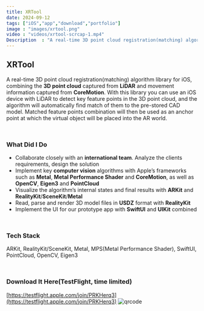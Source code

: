 ```yaml
---
title: XRTool
date: 2024-09-12
tags: ["iOS","app","download","portfolio"]
image : "images/xrtool.png"
video : "videos/xrtool-scrcap-1.mp4"
Description  : "A real-time 3D point cloud registration(matching) algorithm library for iOS, combining the 3D point cloud captured from LiDAR and movement information captured from CoreMotion..."
---
```


## XRTool

A real-time 3D point cloud registration(matching) algorithm library for iOS, combining the **3D point cloud** captured from **LiDAR** and movement information captured from **CoreMotion**. With this library you can use an iOS device with LiDAR to detect key feature points in the 3D point cloud, and the algorithm will automatically find match of them to the pre-stored CAD model. Matched feature points combination will then be used as an anchor point at which the virtual object will be placed into the AR world.

``` ```
### What Did I Do
- Collaborate closely with an **international team**. Analyze the clients requirements, design the solution
- Implement key **computer vision** algorithms with Apple’s frameworks such as **Metal**, **Metal Performance Shader** and  **CoreMotion**, as well as **OpenCV**, **Eigen3** and **PointCloud**
- Visualize the algorithm’s internal states and final results with **ARKit** and **RealityKit**/**SceneKit**/**Metal**
- Read, parse and render 3D model files in **USDZ** format with **RealityKit**
- Implement the UI for our prototype app with **SwiftUI** and **UIKit** combined

``` ```
### Tech Stack
ARKit, RealityKit/SceneKit, Metal, MPS(Metal Performance Shader), SwiftUI, PointCloud, OpenCV, Eigen3

``` ```
### Download It Here(TestFlight, time limited)
[https://testflight.apple.com/join/PRKHerq3](https://testflight.apple.com/join/PRKHerq3)
![qrcode](images/qr_xrtool-demo.jpg)

